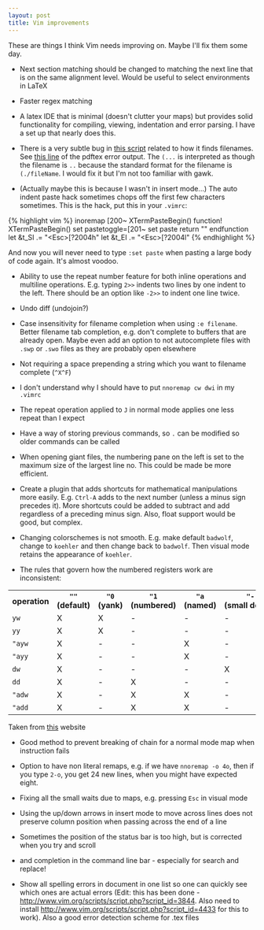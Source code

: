 ```yaml
---
layout: post
title: Vim improvements
---
```

These are things I think Vim needs improving on. Maybe I'll fix them some day.

- Next section matching should be changed to matching the next line that is on the same alignment level. Would be useful to select environments in LaTeX

- Faster regex matching

- A latex IDE that is minimal (doesn't clutter your maps) but provides solid functionality for compiling, viewing, indentation and error parsing. I have a set up that nearly does this.

- There is a very subtle bug in <a href="http://www.vim.org/scripts/script.php?script_id=2325">this script</a> related to how it finds filenames. See <a href="https://gist.github.com/texasflood/b330df17f74c90e2b5da#file-latexerrorfilterbug-L44">this line</a> of the pdftex error output. The `(...` is interpreted as though the filename is `..` because the standard format for the filename is `(./fileName`. I would fix it but I'm not too familiar with gawk.

- (Actually maybe this is because I wasn't in insert mode...) The auto indent paste hack sometimes chops off the first few characters sometimes. This is the hack, put this in your `.vimrc`:

{% highlight vim %}
inoremap <special> <expr> <Esc>[200~ XTermPasteBegin()
function! XTermPasteBegin()
  set pastetoggle=<Esc>[201~
  set paste
  return ""
endfunction
let &t_SI .= "\<Esc>[?2004h"
let &t_EI .= "\<Esc>[?2004l"
{% endhighlight %}

And now you will never need to type `:set paste` when pasting a large body of code again. It's almost voodoo.

- Ability to use the repeat number feature for both inline operations and multiline operations. E.g. typing `2>>` indents two lines by one indent to the left. There should be an option like `-2>>` to indent one line twice.

- Undo diff (undojoin?)

- Case insensitivity for filename completion when using `:e filename`. Better filename tab completion, e.g. don't complete to buffers that are already open. Maybe even add an option to not autocomplete files with `.swp` or `.swo` files as they are probably open elsewhere

- Not requiring a space prepending a string which you want to filename complete (`^X^F`)

- I don't understand why I should have to put `nnoremap cw dwi` in my `.vimrc`

- The repeat operation applied to `J` in normal mode applies one less repeat than I expect

- Have a way of storing previous commands, so `.` can be modified so older commands can be called

- When opening giant files, the numbering pane on the left is set to the maximum size of the largest line no. This could be made be more efficient.

- Create a plugin that adds shortcuts for mathematical manipulations more easily. E.g. `Ctrl-A` adds to the next number (unless a minus sign precedes it). More shortcuts could be added to subtract and add regardless of a preceding minus sign. Also, float support would be good, but complex.

- Changing colorschemes is not smooth. E.g. make default `badwolf`, change to `koehler` and then change back to `badwolf`. Then visual mode retains the appearance of `koehler`.

- The rules that govern how the numbered registers work are inconsistent:

<table>
  <tr>
    <th>operation</th>
    <th><code>""</code> (default)</th>
    <th><code>"0</code> (yank)</th>
    <th><code>"1</code> (numbered)</th>
    <th><code>"a</code> (named)</th>
    <th><code>"-</code> (small&nbsp;delete)</th>
  </tr>

  <tr>
    <td><code>yw</code></td>
    <td>X</td>
    <td>X</td>
    <td>-</td>
    <td>-</td>
    <td>-</td>
  </tr>

  <tr>
    <td><code>yy</code></td>
    <td>X</td>
    <td>X</td>
    <td>-</td>
    <td>-</td>
    <td>-</td>
  </tr>

  <tr>
    <td><code>"ayw</code></td>
    <td>X</td>
    <td>-</td>
    <td>-</td>
    <td>X</td>
    <td>-</td>
  </tr>

  <tr>
    <td><code>"ayy</code></td>
    <td>X</td>
    <td>-</td>
    <td>-</td>
    <td>X</td>
    <td>-</td>
  </tr>

  <tr>
    <td><code>dw</code></td>
    <td>X</td>
    <td>-</td>
    <td>-</td>
    <td>-</td>
    <td>X</td>
  </tr>

  <tr>
    <td><code>dd</code></td>
    <td>X</td>
    <td>-</td>
    <td>X</td>
    <td>-</td>
    <td>-</td>
  </tr>

  <tr>
    <td><code>"adw</code></td>
    <td>X</td>
    <td>-</td>
    <td>X</td>
    <td>X</td>
    <td>-</td>
  </tr>

  <tr>
    <td><code>"add</code></td>
    <td>X</td>
    <td>-</td>
    <td>X</td>
    <td>X</td>
    <td>-</td>
  </tr>
</table>

Taken from <a href="http://vimcasts.org/blog/2013/11/registers-the-good-the-bad-and-the-ugly-parts/">this</a> website

- Good method to prevent breaking of chain for a normal mode map when instruction fails

- Option to have non literal remaps, e.g. if we have `nnoremap -o 4o`, then if you type `2-o`, you get 24 new lines, when you might have expected eight.

- Fixing all the small waits due to maps, e.g. pressing `Esc` in visual mode

- Using the up/down arrows in insert mode to move across lines does not preserve column position when passing across the end of a line

- Sometimes the position of the status bar is too high, but is corrected when you try and scroll

- <C-p> and <C-n> completion in the command line bar - especially for search and replace!

- Show all spelling errors in document in one list so one can quickly see which ones are actual errors (Edit: this has been done - http://www.vim.org/scripts/script.php?script_id=3844. Also need to install http://www.vim.org/scripts/script.php?script_id=4433 for this to work). Also a good error detection scheme for .tex files
